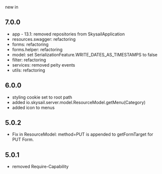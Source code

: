 new in

7.0.0
-----
 
 * app - 13.1: removed repositories from SkysailApplication
 * resources.swagger: refactoring
 * forms: refactoring
 * forms.helper: refactoring
 * model: set SerializationFeature.WRITE_DATES_AS_TIMESTAMPS to false
 * filter: refactoring
 * services: removed peity events
 * utils: refactoring


6.0.0
-----

 * styling cookie set to root path
 * added io.skysail.server.model.ResourceModel.getMenu(Category)
 * added icon to menus

5.0.2
-----

 * Fix in ResourceModel: method=PUT is appended to getFormTarget for PUT Form.

5.0.1
-----

 * removed Require-Capability